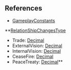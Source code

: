## References
  * [GameplayConstants](RebellionGameplayConstants.md)

**[RelationShipChangesType](RebellionRelationShipChangesType.md)
  * Trade: [Decimal](Decimal.md)
  * ExternalVision: [Decimal](Decimal.md)
  * InternalVision: [Decimal](Decimal.md)
  * CeaseFire: [Decimal](Decimal.md)
  * PeaceTreaty: [Decimal](Decimal.md)**
